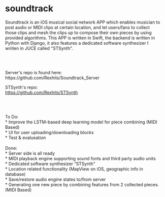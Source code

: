 # soundtrack

<p>Soundtrack is an iOS musical social network APP which enables musician to post audio or MIDI clips at certain location, and let users/fans to collect those clips and mesh the clips up to compose their own pieces by using provided algorithms. This APP is written in Swift, the backend is written in Python with Django, it also features a dedicated software synthesizer I wriiten in JUCE called "STSynth".</p>
<br><br>
<p>
Server's repo is found here: <br>
https://github.com/Rexhits/Soundtrack_Server

STSynth's repo:<br>
https://github.com/Rexhits/STSynth
</p>
<br><br>
<p>
To Do:<br>
* Improve the LSTM-based deep learning model for piece combining (MIDI Based)<br>
* UI for user uploading/downloading blocks<br>
* Test & evalueation<br>
<br>
Done:<br>
* Server side is all ready<br>
* MIDI playback engine supporting sound fonts and third party audio units<br>
* Dedicated software synthesizer “STSynth”<br>
* Location related functionality (MapView on iOS, geographic info in database)<br>
* Save/restore audio engine states to/from server<br>
* Generating one new piece by combining features from 2 collected pieces. (MIDI Based)<br>
 </p>


